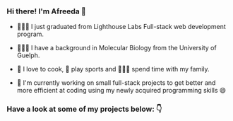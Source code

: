 ### Hi there! I'm Afreeda 👋

- 👩🏻‍💻 I just graduated from Lighthouse Labs Full-stack web development program.

- 👩🏻‍🔬 I have a background in Molecular Biology from the University of Guelph.

- 🥘 I love to cook, 🏐 play sports and 👨‍👩‍👦 spend time with my family. 

- 🌱 I'm currently working on small full-stack projects to get better and more efficient at coding using my newly acquired programming skills 😄

### Have a look at some of my projects below: 👇
<!--
**afreeda-m/afreeda-m** is a ✨ _special_ ✨ repository because its `README.md` (this file) appears on your GitHub profile.

Here are some ideas to get you started:

- 🔭 I’m currently working on ...
- 🌱 I’m currently learning ...
- 👯 I’m looking to collaborate on ...
- 🤔 I’m looking for help with ...
- 💬 Ask me about ...
- 📫 How to reach me: ...
- 😄 Pronouns: ...
- ⚡ Fun fact: ...
-->
